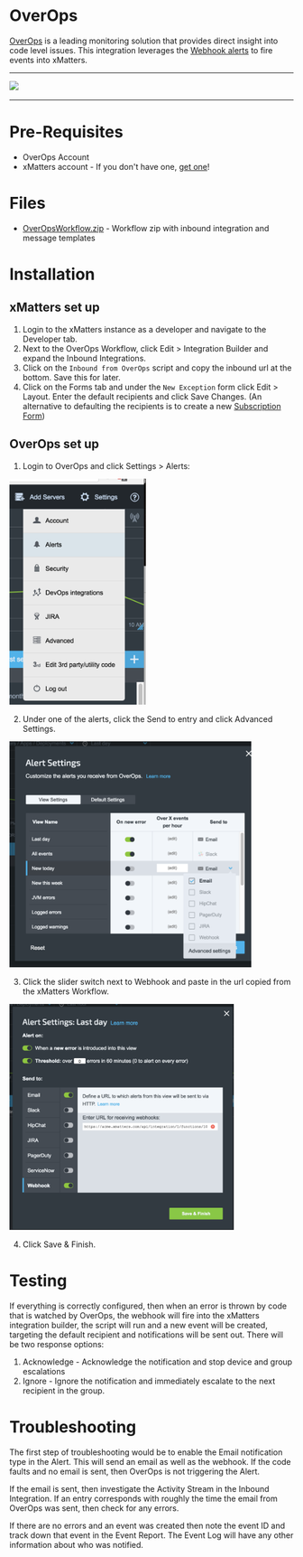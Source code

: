 # OverOps
[OverOps](https://www.overops.com/) is a leading monitoring solution that provides direct insight into code level issues. This integration leverages the [Webhook alerts](https://support.overops.com/hc/en-us/articles/115000468747-Outgoing-Webhook-Integration) to fire events into xMatters. 

---------

<kbd>
  <img src="https://github.com/xmatters/xMatters-Labs/raw/master/media/disclaimer.png">
</kbd>

---------


# Pre-Requisites
* OverOps Account 
* xMatters account - If you don't have one, [get one](https://www.xmatters.com)!

# Files
* [OverOpsWorkflow.zip](OverOpsWorkflow.zip) - Workflow zip with inbound integration and message templates

# Installation

## xMatters set up
1. Login to the xMatters instance as a developer and navigate to the Developer tab. 
2. Next to the OverOps Workflow, click Edit > Integration Builder and expand the Inbound Integrations.
3. Click on the `Inbound from OverOps` script and copy the inbound url at the bottom. Save this for later. 
4. Click on the Forms tab and under the `New Exception` form click Edit > Layout. Enter the default recipients and click Save Changes. (An alternative to defaulting the recipients is to create a new [Subscription Form](https://help.xmatters.com/OnDemand/xmodwelcome/communicationplanbuilder/subscriptionforms.htm?cshid=SubscriptionFormListPlace))

## OverOps set up
1. Login to OverOps and click Settings > Alerts:

<kbd>
   <img src="media/OverOps_Alerts.png"  height="400">
</kbd>

2. Under one of the alerts, click the Send to entry and click Advanced Settings. 

<kbd>
   <img src="media/OverOps_Adv.png"  height="400">
</kbd>


3. Click the slider switch next to Webhook and paste in the url copied from the xMatters Workflow. 

<kbd>
	<img src="media/OverOps_Adv_Settings.png" height="400">
</kbd>

4. Click Save & Finish. 
   
# Testing
If everything is correctly configured, then when an error is thrown by code that is watched by OverOps, the webhook will fire into the xMatters integration builder, the script will run and a new event will be created, targeting the default recipient and notifications will be sent out. 
There will be two response options:
1. Acknowledge - Acknowledge the notification and stop device and group escalations
2. Ignore - Ignore the notification and immediately escalate to the next recipient in the group. 

# Troubleshooting
The first step of troubleshooting would be to enable the Email notification type in the Alert. This will send an email as well as the webhook. If the code faults and no email is sent, then OverOps is not triggering the Alert. 

If the email is sent, then investigate the Activity Stream in the Inbound Integration. If an entry corresponds with roughly the time the email from OverOps was sent, then check for any errors. 

If there are no errors and an event was created then note the event ID and track down that event in the Event Report. The Event Log will have any other information about who was notified. 

